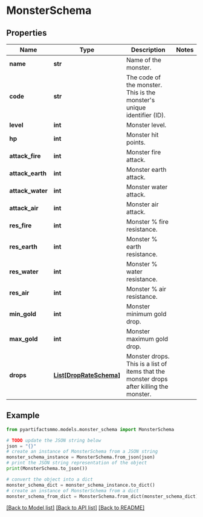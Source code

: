 # MonsterSchema


## Properties

Name | Type | Description | Notes
------------ | ------------- | ------------- | -------------
**name** | **str** | Name of the monster. | 
**code** | **str** | The code of the monster. This is the monster&#39;s unique identifier (ID). | 
**level** | **int** | Monster level. | 
**hp** | **int** | Monster hit points. | 
**attack_fire** | **int** | Monster fire attack. | 
**attack_earth** | **int** | Monster earth attack. | 
**attack_water** | **int** | Monster water attack. | 
**attack_air** | **int** | Monster air attack. | 
**res_fire** | **int** | Monster % fire resistance. | 
**res_earth** | **int** | Monster % earth resistance. | 
**res_water** | **int** | Monster % water resistance. | 
**res_air** | **int** | Monster % air resistance. | 
**min_gold** | **int** | Monster minimum gold drop.  | 
**max_gold** | **int** | Monster maximum gold drop.  | 
**drops** | [**List[DropRateSchema]**](DropRateSchema.md) | Monster drops. This is a list of items that the monster drops after killing the monster.  | 

## Example

```python
from pyartifactsmmo.models.monster_schema import MonsterSchema

# TODO update the JSON string below
json = "{}"
# create an instance of MonsterSchema from a JSON string
monster_schema_instance = MonsterSchema.from_json(json)
# print the JSON string representation of the object
print(MonsterSchema.to_json())

# convert the object into a dict
monster_schema_dict = monster_schema_instance.to_dict()
# create an instance of MonsterSchema from a dict
monster_schema_from_dict = MonsterSchema.from_dict(monster_schema_dict)
```
[[Back to Model list]](../README.md#documentation-for-models) [[Back to API list]](../README.md#documentation-for-api-endpoints) [[Back to README]](../README.md)


